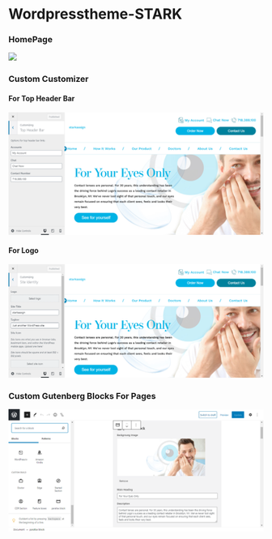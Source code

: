 # Wordpresstheme-STARK

### HomePage 

![](img/chrome-capture.gif)

### Custom Customizer

#### For Top Header Bar
![](img/1.png)

#### For Logo 
![](img/2.png)

### Custom Gutenberg Blocks For Pages
![](img/3.png)
